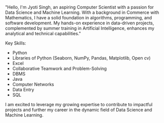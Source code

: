 "Hello, I'm Jyoti Singh, an aspiring Computer Scientist with a passion for Data Science and Machine Learning. With a background in Commerce with Mathematics, I have a solid foundation in algorithms, programming, and software development. My hands-on experience in data-driven projects, complemented by summer training in Artificial Intelligence, enhances my analytical and technical capabilities."

Key Skills:

- Python
- Libraries of Python (Seaborn, NumPy, Pandas, Matplotlib, Open cv)
- Excel
- Collaborative Teamwork and Problem-Solving
- DBMS
- Java
- Computer Networks
- Data Entry
- SQL

I am excited to leverage my growing expertise to contribute to impactful projects and further my career in the dynamic field of Data Science and Machine Learning.
